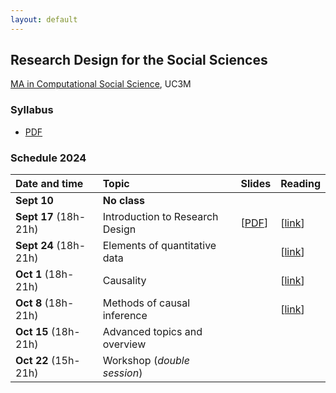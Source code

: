 ```yaml
---
layout: default
---
```


## Research Design for the Social Sciences

[MA in Computational Social Science](https://www.uc3m.es/master/computational-social-science), UC3M

### Syllabus

- [PDF](https://github.com/franvillamil/syllabi/blob/master/current/syllabus_research_design.pdf)

### Schedule 2024

| Date and time        | Topic                                   | Slides | Reading |
| :---        | :---                                    | :---   | :--- |
| **Sept 10** | **No class** |||
| **Sept 17** (18h-21h) | Introduction to Research Design | [[PDF](https://nbviewer.org/github/franvillamil/res_design/blob/master/slides/1_introduction/introduction.pdf)] | [[link](https://www.newyorker.com/magazine/2021/03/29/what-data-cant-do)] |
| **Sept 24** (18h-21h)  | Elements of quantitative data | <!-- [[PDF](https://nbviewer.org/github/franvillamil/res_design/blob/master/slides/2_basics_quantitative_data/basics_quant_data.pdf)] --> | [[link](https://journals.sagepub.com/doi/10.1177/0022002720963674)] |
| **Oct 1** (18h-21h)  | Causality | <!-- [[PDF](https://nbviewer.org/github/franvillamil/res_design/blob/master/slides/3_causality/causality.pdf)] --> | [[link](https://www.science.org/doi/10.1126/science.abp9364)] |
| **Oct 8** (18h-21h)    | Methods of causal inference | <!-- [[PDF](https://nbviewer.org/github/franvillamil/res_design/blob/master/slides/4_causal_inference_methods/causal_inference.pdf)] --> | [[link](https://journals.sagepub.com/doi/10.1177/20531680211058550)] |
| **Oct 15** (18h-21h) | Advanced topics and overview | <!-- [[PDF](https://nbviewer.org/github/franvillamil/res_design/blob/master/slides/5_advanced_topics/advanced.pdf)] --> | |
| **Oct 22** (15h-21h)  | Workshop (*double session*) | | |
